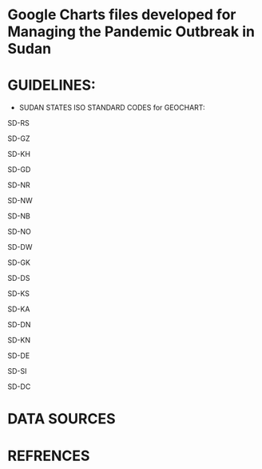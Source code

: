 # Google Charts files developed for Managing the Pandemic Outbreak in Sudan 



# GUIDELINES:
- SUDAN STATES ISO STANDARD CODES for GEOCHART:


SD-RS

SD-GZ

SD-KH

SD-GD

SD-NR

SD-NW

SD-NB

SD-NO

SD-DW

SD-GK

SD-DS

SD-KS

SD-KA

SD-DN

SD-KN

SD-DE

SD-SI

SD-DC  



# DATA SOURCES


# REFRENCES

